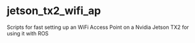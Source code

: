 # jetson_tx2_wifi_ap
Scripts for fast setting up an WiFi Access Point on a Nvidia Jetson TX2 for using it with ROS
